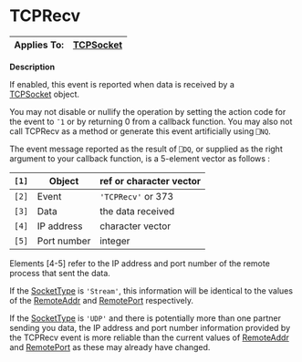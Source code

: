 



<h1 class="heading"><span class="name">TCPRecv</span></h1>

| Applies To: | [TCPSocket](../a-z/tcpsocket.md) |
| --- | ---  |


**Description**


If enabled, this event is reported when data is received by a [TCPSocket](../a-z/tcpsocket.md) object.


You may not disable or nullify the operation by setting the action code for
the event to `¯1` or by returning 0 from a
callback function. You may also not call TCPRecv as a method or generate this
event artificially using `⎕NQ`.


The event message reported as the result of `⎕DQ`,
or supplied as the right argument to your callback function, is a 5-element
vector as follows :


| `[1]` | Object | ref or character vector |
| --- | --- | ---  |
| `[2]` | Event | `'TCPRecv'` or 373 |
| `[3]` | Data | the data received |
| `[4]` | IP address | character vector |
| `[5]` | Port number | integer |


Elements [4-5] refer to the IP address and port number of the remote process
that sent the data.


If the [SocketType](../a-z/sockettype.md) is `'Stream'`,
this information will be identical to the values of the [RemoteAddr](../a-z/remoteaddr.md) and [RemotePort](../a-z/remoteport.md) respectively.


If the [SocketType](../a-z/sockettype.md) is `'UDP'` and there is potentially more than one partner sending you data, the IP address
and port number information provided by the TCPRecv event is more reliable than
the current values of [RemoteAddr](../a-z/remoteaddr.md) and [RemotePort](../a-z/remoteport.md) as these may already have changed.


